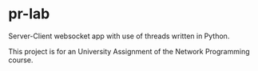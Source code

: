 # pr-lab

Server-Client websocket app with use of threads written in Python.

This project is for an University Assignment of the Network Programming course.
